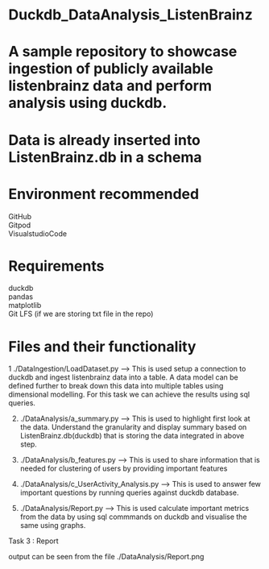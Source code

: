 # Duckdb_DataAnalysis_ListenBrainz

# A sample repository to showcase ingestion of publicly available listenbrainz data and perform analysis using duckdb. 

# Data is already inserted into ListenBrainz.db in a schema

# Environment recommended

GitHub<br>
Gitpod<br>
VisualstudioCode<br>

# Requirements

duckdb<br>
pandas<br>
matplotlib<br>
Git LFS (if we are storing txt file in the repo)<br>


# Files and their functionality

1 ./DataIngestion/LoadDataset.py --> This is used setup a connection to duckdb and ingest listenbrainz data into a table. A data model can be defined further to break down this data into multiple tables using dimensional modelling. For this task we can achieve the results using sql queries.<br>

2. ./DataAnalysis/a_summary.py --> This is used to highlight first look at the data. Understand the granularity and display summary based on ListenBrainz.db(duckdb) that is storing the data integrated in above step.<br>

3. ./DataAnalysis/b_features.py --> This is used to share information that is needed for clustering of users by providing important features <br>

4. ./DataAnalysis/c_UserActivity_Analysis.py --> This is used to answer few important questions by running queries against duckdb database.<br>

5. ./DataAnalysis/Report.py --> This is used calculate important metrics from the data by using sql commmands on duckdb and visualise the same using graphs. <br>

   


Task 3 : Report <br>

output can be seen from the file ./DataAnalysis/Report.png

